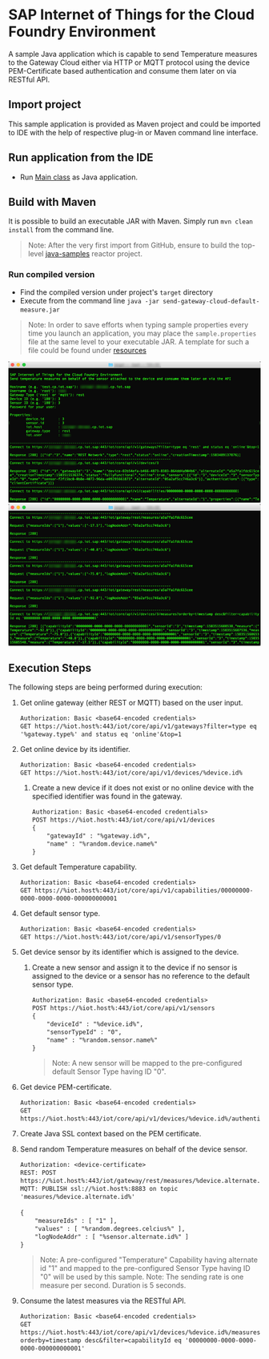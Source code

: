 # SAP Internet of Things for the Cloud Foundry Environment
A sample Java application which is capable to send Temperature measures to the Gateway Cloud either via HTTP or MQTT protocol using the device PEM-Certificate based authentication and consume them later on via RESTful API. 

## Import project
This sample application is provided as Maven project and could be imported to IDE with the help of respective plug-in or Maven command line interface.

## Run application from the IDE
- Run [Main class](src/main/java/sample/Main.java) as Java application.

## Build with Maven
It is possible to build an executable JAR with Maven. Simply run `mvn clean install` from the command line.

>Note: After the very first import from GitHub, ensure to build the top-level [java-samples](../) reactor project.

### Run compiled version
- Find the compiled version under project's `target` directory
- Execute from the command line `java -jar send-gateway-cloud-default-measure.jar`

>Note: In order to save efforts when typing sample properties every time you launch an application, you may place the `sample.properties` file at the same level to your executable JAR. A template for such a file could be found under [resources](src/main/resources/sample.properties)

![In Action](src/main/resources/send-gateway-cloud-default-measure_0.jpg "In Action")
![In Action](src/main/resources/send-gateway-cloud-default-measure_1.jpg "In Action")

## Execution Steps
The following steps are being performed during execution:

1. Get online gateway (either REST or MQTT) based on the user input.
    ```
    Authorization: Basic <base64-encoded credentials>
    GET https://%iot.host%:443/iot/core/api/v1/gateways?filter=type eq '%gateway.type%' and status eq 'online'&top=1
    ```
2. Get online device by its identifier.
    ```
    Authorization: Basic <base64-encoded credentials>
    GET https://%iot.host%:443/iot/core/api/v1/devices/%device.id%
    ```
	1. Create a new device if it does not exist or no online device with the specified identifier was found in the gateway.
	    ```
	    Authorization: Basic <base64-encoded credentials>
	    POST https://%iot.host%:443/iot/core/api/v1/devices  
	    {
		    "gatewayId" : "%gateway.id%",
		    "name" : "%random.device.name%"
	    }
	    ```
3. Get default Temperature capability.
    ```
    Authorization: Basic <base64-encoded credentials>
    GET https://%iot.host%:443/iot/core/api/v1/capabilities/00000000-0000-0000-0000-000000000001
    ```
4. Get default sensor type.
    ```
    Authorization: Basic <base64-encoded credentials>
    GET https://%iot.host%:443/iot/core/api/v1/sensorTypes/0
    ```
5. Get device sensor by its identifier which is assigned to the device.
	1. Create a new sensor and assign it to the device if no sensor is assigned to the device or a sensor has no reference to the default sensor type.
	    ```
	    Authorization: Basic <base64-encoded credentials>
	    POST https://%iot.host%:443/iot/core/api/v1/sensors  
	    {
		    "deviceId" : "%device.id%",
		    "sensorTypeId" : "0",
		    "name" : "%random.sensor.name%"
	    }
	    ```
	    >Note: A new sensor will be mapped to the pre-configured default Sensor Type having ID "0".
6. Get device PEM-certificate.
    ```
    Authorization: Basic <base64-encoded credentials>
    GET https://%iot.host%:443/iot/core/api/v1/devices/%device.id%/authentication/pem
    ```
7. Create Java SSL context based on the PEM certificate.
8. Send random Temperature measures on behalf of the device sensor.
    ```
    Authorization: <device-certificate>
    REST: POST https://%iot.host%:443/iot/gateway/rest/measures/%device.alternate.id%
    MQTT: PUBLISH ssl://%iot.host%:8883 on topic 'measures/%device.alternate.id%'  

    {
	    "measureIds" : [ "1" ],
	    "values" : [ "%random.degrees.celcius%" ],
	    "logNodeAddr" : [ "%sensor.alternate.id%" ]
    }
    ```

    >Note: A pre-configured "Temperature" Capability having alternate id "1" and mapped to the pre-configured Sensor Type having ID "0" will be used by this sample.
    >Note: The sending rate is one measure per second. Duration is 5 seconds.

9. Consume the latest measures via the RESTful API.
    ```
    Authorization: Basic <base64-encoded credentials>
    GET https://%iot.host%:443/iot/core/api/v1/devices/%device.id%/measures?orderby=timestamp desc&filter=capabilityId eq '00000000-0000-0000-0000-000000000001'
    ```

